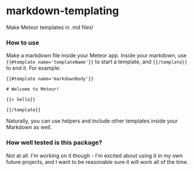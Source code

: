 markdown-templating
===================

Make Meteor templates in .md files!

### How to use

Make a markdown file inside your Meteor app. Inside your markdown, use `{{#template name='templateName'}}` to start a template, and `{{/template}}` to end it. For example:

```
{{#template name='markdownBody'}}

# Welcome to Meteor!

{{> hello}}

{{/template}}
```

Naturally, you can use helpers and include other templates inside your Markdown as well.

### How well tested is this package?

Not at all. I'm working on it though - I'm excited about using it in my own future projects, and I want to be reasonable sure it will work all of the time.